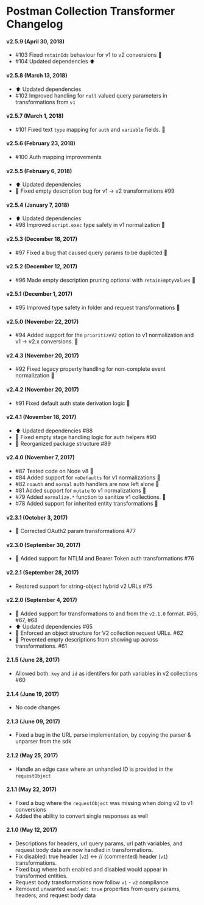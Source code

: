 # Postman Collection Transformer Changelog

#### v2.5.9 (April 30, 2018)
* #103 Fixed `retainIds` behaviour for v1 to v2 conversions :bug:
* #104 Updated dependencies :arrow_up:

#### v2.5.8 (March 13, 2018)
* :arrow_up: Updated dependencies
* #102 Improved handling for `null` valued query parameters in transformations from `v1`

#### v2.5.7 (March 1, 2018)
* #101 Fixed text `type` mapping for `auth` and `variable` fields. :bug:

#### v2.5.6 (February 23, 2018)
* #100 Auth mapping improvements

#### v2.5.5 (February 6, 2018)
* :arrow_up: Updated dependencies
* :bug: Fixed empty description bug for v1 -> v2 transformations #99

#### v2.5.4 (January 7, 2018)
* :arrow_up: Updated dependencies
* #98 Improved `script.exec` type safety in v1 normalization :bug:

#### v2.5.3 (December 18, 2017)
* #97 Fixed a bug that caused query params to be duplicted :bug:

#### v2.5.2 (December 12, 2017)
* #96 Made empty description pruning optional with `retainEmptyValues` :bug:

#### v2.5.1 (December 1, 2017)
* #95 Improved type safety in folder and request transformations :bug:

#### v2.5.0 (November 22, 2017)
* #94 Added support for the `prioritizeV2` option to v1 normalization and v1 -> v2.x conversions. :tada:

#### v2.4.3 (November 20, 2017)
* #92 Fixed legacy property handling for non-complete event normalization :bug:

#### v2.4.2 (November 20, 2017)
* #91 Fixed default auth state derivation logic :bug:

#### v2.4.1 (November 18, 2017)
* :arrow_up: Updated dependencies #88
* :bug: Fixed empty stage handling logic for auth helpers #90
* :art: Reorganized package structure #89

#### v2.4.0 (November 7, 2017)
* #87 Tested code on Node v8 :tada:
* #84 Added support for `noDefaults` for v1 normalizations :tada:
* #82 `noauth` and `normal` auth handlers are now left alone :bug:
* #81 Added support for `mutate` to v1 normalizations :tada:
* #79 Added `normalize.*` function to sanitize v1 collections. :tada:
* #78 Added support for inherited entity transformations :tada:

#### v2.3.1 (October 3, 2017)
* :bug: Corrected OAuth2 param transformations #77

#### v2.3.0 (September 30, 2017)
* :tada: Added support for NTLM and Bearer Token auth transformations #76

#### v2.2.1 (September 28, 2017)
* Restored support for string-object hybrid v2 URLs #75

#### v2.2.0 (September 4, 2017)
* :tada: Added support for transformations to and from the `v2.1.0` format. #66, #67, #68
* :arrow_up: Updated dependencies #65
* :bug: Enforced an object structure for V2 collection request URLs. #62
* :bug: Prevented empty descriptions from showing up across transformations. #61

#### 2.1.5 (June 28, 2017)
* Allowed both: `key` and `id` as identifers for path variables in v2 collections #60

#### 2.1.4 (June 19, 2017)
* No code changes

#### 2.1.3 (June 09, 2017)
* Fixed a bug in the URL parse implementation, by copying the parser & unparser from the sdk

#### 2.1.2 (May 25, 2017)
* Handle an edge case where an unhandled ID is provided in the `requestObject`

#### 2.1.1 (May 22, 2017)
* Fixed a bug where the `requestObject` was missing when doing v2 to v1 conversions
* Added the ability to convert single responses as well

#### 2.1.0 (May 12, 2017)
* Descriptions for headers, url query params, url path variables, and request body data are now handled in transformations.
* Fix disabled: true header (`v2`) <-> // (commented) header (`v1`) transformations.
* Fixed bug where both enabled and disabled would appear in transformed entities.
* Request body transformations now follow `v1` - `v2` compliance
* Removed unwanted `enabled: true` properties from query params, headers, and request body data
